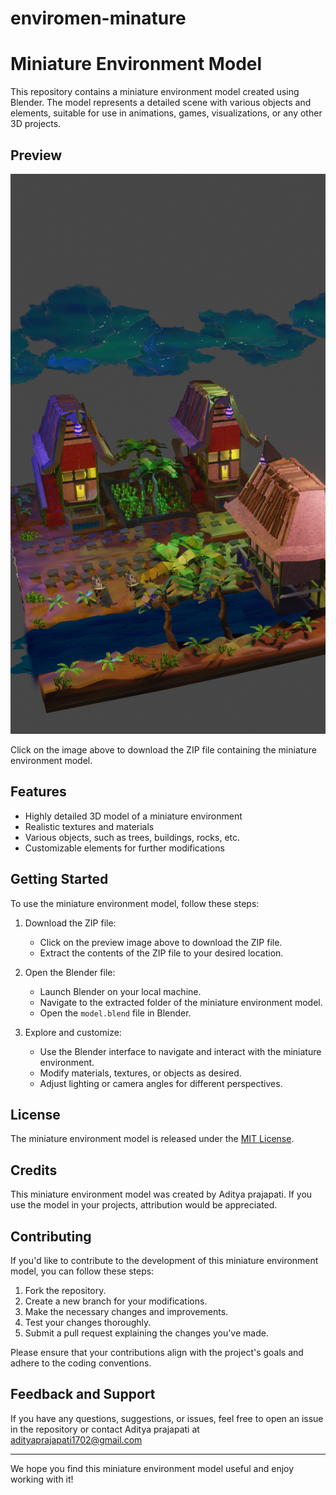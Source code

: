# enviromen-minature

# Miniature Environment Model

This repository contains a miniature environment model created using Blender. The model represents a detailed scene with various objects and elements, suitable for use in animations, games, visualizations, or any other 3D projects.

## Preview

[![Miniature Environment Preview](enviroment1.png)](enviroment.zip)

Click on the image above to download the ZIP file containing the miniature environment model.

## Features

- Highly detailed 3D model of a miniature environment
- Realistic textures and materials
- Various objects, such as trees, buildings, rocks, etc.
- Customizable elements for further modifications

## Getting Started

To use the miniature environment model, follow these steps:

1. Download the ZIP file:
   - Click on the preview image above to download the ZIP file.
   - Extract the contents of the ZIP file to your desired location.

2. Open the Blender file:
   - Launch Blender on your local machine.
   - Navigate to the extracted folder of the miniature environment model.
   - Open the `model.blend` file in Blender.

3. Explore and customize:
   - Use the Blender interface to navigate and interact with the miniature environment.
   - Modify materials, textures, or objects as desired.
   - Adjust lighting or camera angles for different perspectives.

## License

The miniature environment model is released under the [MIT License](LICENSE).

## Credits

This miniature environment model was created by Aditya prajapati. If you use the model in your projects, attribution would be appreciated.

## Contributing

If you'd like to contribute to the development of this miniature environment model, you can follow these steps:

1. Fork the repository.
2. Create a new branch for your modifications.
3. Make the necessary changes and improvements.
4. Test your changes thoroughly.
5. Submit a pull request explaining the changes you've made.

Please ensure that your contributions align with the project's goals and adhere to the coding conventions.

## Feedback and Support

If you have any questions, suggestions, or issues, feel free to open an issue in the repository or contact Aditya prajapati at adityaprajapati1702@gmail.com

---

We hope you find this miniature environment model useful and enjoy working with it!

